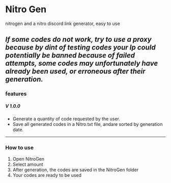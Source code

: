 ﻿# Nitro Gen

nitrogen and a nitro discord link generator, easy to use

*If some codes do not work, try to use a proxy because by dint of testing codes your Ip could potentially be banned because of failed attempts, some codes may unfortunately have already been used, or erroneous after their generation.*
---
### features

##### V 1.0.0
- Generate a quantity of code requested by the user.
- Save all generated codes in a Nitro.txt file, andare sorted by generation date.

---
### How to use

1. Open NitroGen
2. Select amount
3. After generation, the codes are saved in the NitroGen folder
4. Your codes are ready to be used
